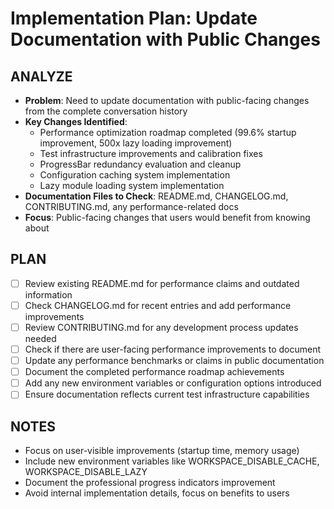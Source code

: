 # Implementation Plan: Update Documentation with Public Changes

## ANALYZE

- **Problem**: Need to update documentation with public-facing changes from the complete conversation history
- **Key Changes Identified**:
  - Performance optimization roadmap completed (99.6% startup improvement, 500x lazy loading improvement)
  - Test infrastructure improvements and calibration fixes
  - ProgressBar redundancy evaluation and cleanup
  - Configuration caching system implementation
  - Lazy module loading system implementation
- **Documentation Files to Check**: README.md, CHANGELOG.md, CONTRIBUTING.md, any performance-related docs
- **Focus**: Public-facing changes that users would benefit from knowing about

## PLAN

- [ ] Review existing README.md for performance claims and outdated information
- [ ] Check CHANGELOG.md for recent entries and add performance improvements
- [ ] Review CONTRIBUTING.md for any development process updates needed
- [ ] Check if there are user-facing performance improvements to document
- [ ] Update any performance benchmarks or claims in public documentation
- [ ] Document the completed performance roadmap achievements
- [ ] Add any new environment variables or configuration options introduced
- [ ] Ensure documentation reflects current test infrastructure capabilities

## NOTES

- Focus on user-visible improvements (startup time, memory usage)
- Include new environment variables like WORKSPACE_DISABLE_CACHE, WORKSPACE_DISABLE_LAZY
- Document the professional progress indicators improvement
- Avoid internal implementation details, focus on benefits to users
